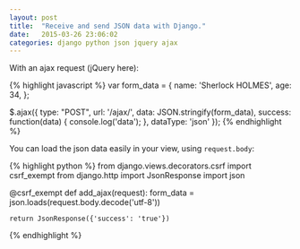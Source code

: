 ```yaml
---
layout: post
title:  "Receive and send JSON data with Django."
date:   2015-03-26 23:06:02
categories: django python json jquery ajax
---
```



With an ajax request (jQuery here):

{% highlight javascript %}
var form_data = {
    name: 'Sherlock HOLMES',
    age: 34,
};

$.ajax({
    type: "POST",
    url: '/ajax/',
    data: JSON.stringify(form_data),
    success: function(data) {
        console.log('data');
    },
    dataType: 'json'
});
{% endhighlight %}

You can load the json data easily in your view, using `request.body`:

{% highlight python %}
from django.views.decorators.csrf import csrf_exempt
from django.http import JsonResponse
import json

@csrf_exempt
def add_ajax(request):
    form_data = json.loads(request.body.decode('utf-8'))

    return JsonResponse({'success': 'true'})
{% endhighlight %}

